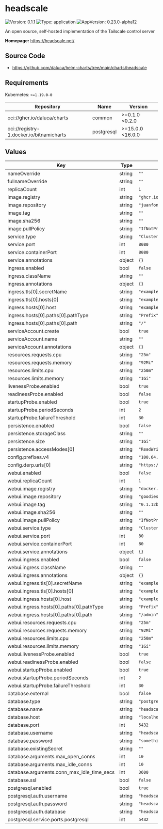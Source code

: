 # headscale

![Version: 0.1.1](https://img.shields.io/badge/Version-0.1.1-informational?style=flat-square) ![Type: application](https://img.shields.io/badge/Type-application-informational?style=flat-square) ![AppVersion: 0.23.0-alpha12](https://img.shields.io/badge/AppVersion-0.23.0--alpha12-informational?style=flat-square)

An open source, self-hosted implementation of the Tailscale control server

**Homepage:** <https://headscale.net/>

## Source Code

* <https://github.com/daluca/helm-charts/tree/main/charts/headscale>

## Requirements

Kubernetes: `>=1.19.0-0`

| Repository | Name | Version |
|------------|------|---------|
| oci://ghcr.io/daluca/charts | common | >=0.1.0 <0.2.0 |
| oci://registry-1.docker.io/bitnamicharts | postgresql | >=15.0.0 <16.0.0 |

## Values

| Key | Type | Default | Description |
|-----|------|---------|-------------|
| nameOverride | string | `""` |  |
| fullnameOverride | string | `""` |  |
| replicaCount | int | `1` |  |
| image.registry | string | `"ghcr.io"` |  |
| image.repository | string | `"juanfont/headscale"` |  |
| image.tag | string | `""` |  |
| image.sha256 | string | `""` |  |
| image.pullPolicy | string | `"IfNotPresent"` |  |
| service.type | string | `"ClusterIP"` |  |
| service.port | int | `8080` |  |
| service.containerPort | int | `8080` |  |
| service.annotations | object | `{}` |  |
| ingress.enabled | bool | `false` |  |
| ingress.className | string | `""` |  |
| ingress.annotations | object | `{}` |  |
| ingress.tls[0].secretName | string | `"example.org-tls"` |  |
| ingress.tls[0].hosts[0] | string | `"example.org"` |  |
| ingress.hosts[0].host | string | `"example.org"` |  |
| ingress.hosts[0].paths[0].pathType | string | `"Prefix"` |  |
| ingress.hosts[0].paths[0].path | string | `"/"` |  |
| serviceAccount.create | bool | `true` |  |
| serviceAccount.name | string | `""` |  |
| serviceAccount.annotations | object | `{}` |  |
| resources.requests.cpu | string | `"25m"` |  |
| resources.requests.memory | string | `"92Mi"` |  |
| resources.limits.cpu | string | `"250m"` |  |
| resources.limits.memory | string | `"1Gi"` |  |
| livenessProbe.enabled | bool | `true` |  |
| readinessProbe.enabled | bool | `false` |  |
| startupProbe.enabled | bool | `true` |  |
| startupProbe.periodSeconds | int | `2` |  |
| startupProbe.failureThreshold | int | `30` |  |
| persistence.enabled | bool | `false` |  |
| persistence.storageClass | string | `""` |  |
| persistence.size | string | `"1Gi"` |  |
| persistence.accessModes[0] | string | `"ReadWriteOnce"` |  |
| config.prefixes.v4 | string | `"100.64.0.0/10"` |  |
| config.derp.urls[0] | string | `"https://controlplane.tailscale.com/derpmap/default"` |  |
| webui.enabled | bool | `false` |  |
| webui.replicaCount | int | `1` |  |
| webui.image.registry | string | `"docker.io"` |  |
| webui.image.repository | string | `"goodieshq/headscale-admin"` |  |
| webui.image.tag | string | `"0.1.12b"` |  |
| webui.image.sha256 | string | `""` |  |
| webui.image.pullPolicy | string | `"IfNotPresent"` |  |
| webui.service.type | string | `"ClusterIP"` |  |
| webui.service.port | int | `80` |  |
| webui.service.containerPort | int | `80` |  |
| webui.service.annotations | object | `{}` |  |
| webui.ingress.enabled | bool | `false` |  |
| webui.ingress.className | string | `""` |  |
| webui.ingress.annotations | object | `{}` |  |
| webui.ingress.tls[0].secretName | string | `"example.org-tls"` |  |
| webui.ingress.tls[0].hosts[0] | string | `"example.org"` |  |
| webui.ingress.hosts[0].host | string | `"example.org"` |  |
| webui.ingress.hosts[0].paths[0].pathType | string | `"Prefix"` |  |
| webui.ingress.hosts[0].paths[0].path | string | `"/admin"` |  |
| webui.resources.requests.cpu | string | `"25m"` |  |
| webui.resources.requests.memory | string | `"92Mi"` |  |
| webui.resources.limits.cpu | string | `"250m"` |  |
| webui.resources.limits.memory | string | `"1Gi"` |  |
| webui.livenessProbe.enabled | bool | `true` |  |
| webui.readinessProbe.enabled | bool | `false` |  |
| webui.startupProbe.enabled | bool | `true` |  |
| webui.startupProbe.periodSeconds | int | `2` |  |
| webui.startupProbe.failureThreshold | int | `30` |  |
| database.external | bool | `false` |  |
| database.type | string | `"postgres"` |  |
| database.name | string | `"headscale"` |  |
| database.host | string | `"localhost"` |  |
| database.port | int | `5432` |  |
| database.username | string | `"headscale_user"` |  |
| database.password | string | `"somethingSecureIPromise"` |  |
| database.existingSecret | string | `""` |  |
| database.arguments.max_open_conns | int | `10` |  |
| database.arguments.max_idle_conns | int | `10` |  |
| database.arguments.conn_max_idle_time_secs | int | `3600` |  |
| database.ssl | bool | `false` |  |
| postgresql.enabled | bool | `true` |  |
| postgresql.auth.username | string | `"headscale"` |  |
| postgresql.auth.password | string | `"headscale"` |  |
| postgresql.auth.database | string | `"headscale"` |  |
| postgresql.service.ports.postgresql | int | `5432` |  |
